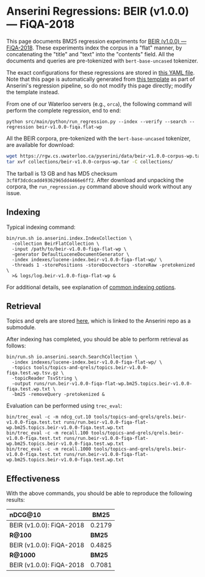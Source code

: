 # Anserini Regressions: BEIR (v1.0.0) &mdash; FiQA-2018

This page documents BM25 regression experiments for [BEIR (v1.0.0) &mdash; FiQA-2018](http://beir.ai/).
These experiments index the corpus in a "flat" manner, by concatenating the "title" and "text" into the "contents" field.
All the documents and queries are pre-tokenized with `bert-base-uncased` tokenizer.

The exact configurations for these regressions are stored in [this YAML file](../../src/main/resources/regression/beir-v1.0.0-fiqa.flat-wp.yaml).
Note that this page is automatically generated from [this template](../../src/main/resources/docgen/templates/beir-v1.0.0-fiqa.flat-wp.template) as part of Anserini's regression pipeline, so do not modify this page directly; modify the template instead.

From one of our Waterloo servers (e.g., `orca`), the following command will perform the complete regression, end to end:

```
python src/main/python/run_regression.py --index --verify --search --regression beir-v1.0.0-fiqa.flat-wp
```

All the BEIR corpora, pre-tokenized with the `bert-base-uncased` tokenizer, are available for download:

```bash
wget https://rgw.cs.uwaterloo.ca/pyserini/data/beir-v1.0.0-corpus-wp.tar -P collections/
tar xvf collections/beir-v1.0.0-corpus-wp.tar -C collections/
```

The tarball is 13 GB and has MD5 checksum `3cf8f3dcdcadd49362965dd4466e6ff2`.
After download and unpacking the corpora, the `run_regression.py` command above should work without any issue.

## Indexing

Typical indexing command:

```
bin/run.sh io.anserini.index.IndexCollection \
  -collection BeirFlatCollection \
  -input /path/to/beir-v1.0.0-fiqa-flat-wp \
  -generator DefaultLuceneDocumentGenerator \
  -index indexes/lucene-index.beir-v1.0.0-fiqa-flat-wp/ \
  -threads 1 -storePositions -storeDocvectors -storeRaw -pretokenized \
  >& logs/log.beir-v1.0.0-fiqa-flat-wp &
```

For additional details, see explanation of [common indexing options](../../docs/common-indexing-options.md).

## Retrieval

Topics and qrels are stored [here](https://github.com/castorini/anserini-tools/tree/master/topics-and-qrels), which is linked to the Anserini repo as a submodule.

After indexing has completed, you should be able to perform retrieval as follows:

```
bin/run.sh io.anserini.search.SearchCollection \
  -index indexes/lucene-index.beir-v1.0.0-fiqa-flat-wp/ \
  -topics tools/topics-and-qrels/topics.beir-v1.0.0-fiqa.test.wp.tsv.gz \
  -topicReader TsvString \
  -output runs/run.beir-v1.0.0-fiqa-flat-wp.bm25.topics.beir-v1.0.0-fiqa.test.wp.txt \
  -bm25 -removeQuery -pretokenized &
```

Evaluation can be performed using `trec_eval`:

```
bin/trec_eval -c -m ndcg_cut.10 tools/topics-and-qrels/qrels.beir-v1.0.0-fiqa.test.txt runs/run.beir-v1.0.0-fiqa-flat-wp.bm25.topics.beir-v1.0.0-fiqa.test.wp.txt
bin/trec_eval -c -m recall.100 tools/topics-and-qrels/qrels.beir-v1.0.0-fiqa.test.txt runs/run.beir-v1.0.0-fiqa-flat-wp.bm25.topics.beir-v1.0.0-fiqa.test.wp.txt
bin/trec_eval -c -m recall.1000 tools/topics-and-qrels/qrels.beir-v1.0.0-fiqa.test.txt runs/run.beir-v1.0.0-fiqa-flat-wp.bm25.topics.beir-v1.0.0-fiqa.test.wp.txt
```

## Effectiveness

With the above commands, you should be able to reproduce the following results:

| **nDCG@10**                                                                                                  | **BM25**  |
|:-------------------------------------------------------------------------------------------------------------|-----------|
| BEIR (v1.0.0): FiQA-2018                                                                                     | 0.2179    |
| **R@100**                                                                                                    | **BM25**  |
| BEIR (v1.0.0): FiQA-2018                                                                                     | 0.4825    |
| **R@1000**                                                                                                   | **BM25**  |
| BEIR (v1.0.0): FiQA-2018                                                                                     | 0.7081    |
